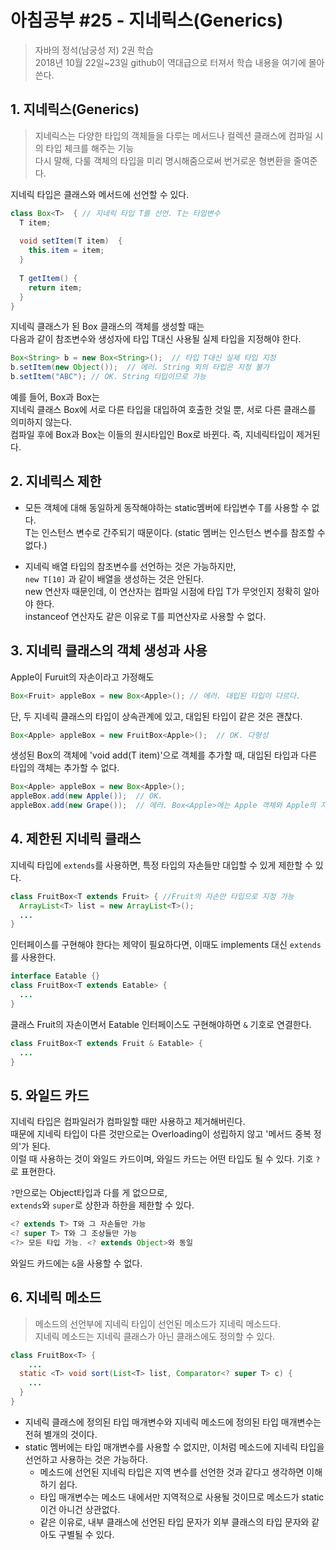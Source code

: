 # 아침공부 #25 - 지네릭스(Generics)
>자바의 정석(남궁성 저) 2권 학습  
>2018년 10월 22일~23일 github이 역대급으로 터져서 학습 내용을 여기에 몰아 쓴다.

## 1. 지네릭스(Generics)
>지네릭스는 다양한 타입의 객체들을 다루는 메서드나 컬렉션 클래스에 컴파일 시의 타입 체크를 해주는 기능  
>다시 말해, 다룰 객체의 타입을 미리 명시해줌으로써 번거로운 형변환을 줄여준다.

지네릭 타입은 클래스와 메서드에 선언할 수 있다.  

~~~java
class Box<T>  { // 지네릭 타입 T를 선언. T는 타입변수
  T item;
  
  void setItem(T item)  {
    this.item = item;
  }
  
  T getItem() {
    return item;
  }
}
~~~

지네릭 클래스가 된 Box 클래스의 객체를 생성할 때는  
다음과 같이 참조변수와 생성자에 타입 T대신 사용될 실제 타입을 지정해야 한다.  

~~~java
Box<String> b = new Box<String>();  // 타입 T대신 실제 타입 지정
b.setItem(new Object());  // 에러. String 외의 타입은 지정 불가
b.setItem("ABC"); // OK. String 타입이므로 가능
~~~

예를 들어, Box<String>과 Box<Integer>는  
지네릭 클래스 Box<T>에 서로 다른 타입을 대입하여 호출한 것일 뿐, 서로 다른 클래스를 의미하지 않는다.  
컴파일 후에 Box<String>과 Box<Integer>는 이들의 원시타입인 Box로 바뀐다. 즉, 지네릭타입이 제거된다.

## 2. 지네릭스 제한

- 모든 객체에 대해 동일하게 동작해야하는 static멤버에 타입변수 T를 사용할 수 없다.  
T는 인스턴스 변수로 간주되기 때문이다. (static 멤버는 인스턴스 변수를 참조할 수 없다.)  

- 지네릭 배열 타입의 참조변수를 선언하는 것은 가능하지만,  
`new T[10]` 과 같이 배열을 생성하는 것은 안된다.  
new 연산자 때문인데, 이 연산자는 컴파일 시점에 타입 T가 무엇인지 정확히 알아야 한다.  
instanceof 연산자도 같은 이유로 T를 피연산자로 사용할 수 없다.

## 3. 지네릭 클래스의 객체 생성과 사용

Apple이 Furuit의 자손이라고 가정해도  

~~~java
Box<Fruit> appleBox = new Box<Apple>(); // 에러. 대입된 타입이 다르다.
~~~

단, 두 지네릭 클래스의 타입이 상속관계에 있고, 대입된 타입이 같은 것은 괜찮다.

~~~java
Box<Apple> appleBox = new FruitBox<Apple>();  // OK. 다형성
~~~

생성된 Box<T>의 객체에 'void add(T item)'으로 객체를 추가할 때, 대입된 타입과 다른 타입의 객체는 추가할 수 없다.
~~~java
Box<Apple> appleBox = new Box<Apple>();
appleBox.add(new Apple());  // OK.
appleBox.add(new Grape());  // 에러. Box<Apple>에는 Apple 객체와 Apple의 자손만 추가 가능
~~~

## 4. 제한된 지네릭 클래스

지네릭 타입에 `extends`를 사용하면, 특정 타입의 자손들만 대입할 수 있게 제한할 수 있다.

~~~java
class FruitBox<T extends Fruit> { //Fruit의 자손만 타입으로 지정 가능
  ArrayList<T> list = new ArrayList<T>();
  ...
}
~~~

인터페이스를 구현해야 한다는 제약이 필요하다면, 이때도 implements 대신 `extends`를 사용한다.

~~~java
interface Eatable {}
class FruitBox<T extends Eatable> {
  ...
}
~~~

클래스 Fruit의 자손이면서 Eatable 인터페이스도 구현해야하면 `&` 기호로 연결한다.

~~~java
class FruitBox<T extends Fruit & Eatable> {
  ...
}
~~~

## 5. 와일드 카드

지네릭 타입은 컴파일러가 컴파일할 때만 사용하고 제거해버린다.  
때문에 지네릭 타입이 다른 것만으로는 Overloading이 성립하지 않고 '메서드 중복 정의'가 된다.  
이럴 때 사용하는 것이 와일드 카드이며, 와일드 카드는 어떤 타입도 될 수 있다. 기호 `?`로 표현한다.

`?`만으로는 Object타입과 다를 게 없으므로,  
`extends`와 `super`로 상한과 하한을 제한할 수 있다.

~~~java
<? extends T> T와 그 자손들만 가능
<? super T> T와 그 조상들만 가능
<?> 모든 타입 가능. <? extends Object>와 동일
~~~

와일드 카드에는 `&`을 사용할 수 없다.

## 6. 지네릭 메소드
>메소드의 선언부에 지네릭 타입이 선언된 메소드가 지네릭 메소드다.  
>지네릭 메소드는 지네릭 클래스가 아닌 클래스에도 정의할 수 있다.

~~~java
class FruitBox<T> {
    ...
  static <T> void sort(List<T> list, Comparator<? super T> c) {
    ...
  }
}
~~~

- 지네릭 클래스에 정의된 타입 매개변수와 지네릭 메소드에 정의된 타입 매개변수는 전혀 별개의 것이다.
- static 멤버에는 타입 매개변수를 사용할 수 없지만, 이처럼 메소드에 지네릭 타입을 선언하고 사용하는 것은 가능하다.
  - 메소드에 선언된 지네릭 타입은 지역 변수를 선언한 것과 같다고 생각하면 이해하기 쉽다.
  - 타입 매개변수는 메소드 내에서만 지역적으로 사용될 것이므로 메소드가 static이건 아니건 상관없다.
  - 같은 이유로, 내부 클래스에 선언된 타입 문자가 외부 클래스의 타입 문자와 같아도 구별될 수 있다.
  
